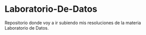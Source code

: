 # Laboratorio-De-Datos
Repositorio donde voy a ir subiendo mis resoluciones de la materia Laboratorio de Datos.
